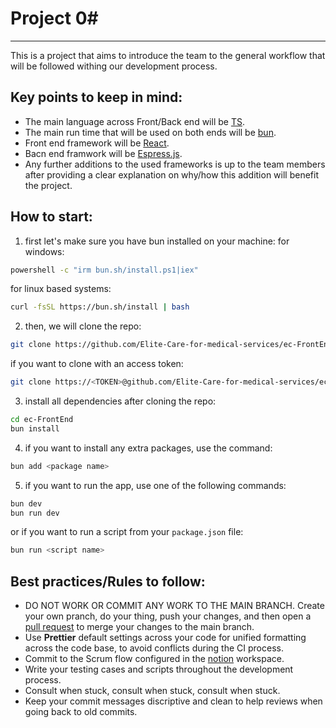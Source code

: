 # Project 0#
---
This is a project that aims to introduce the team to the general workflow that will be followed withing our development process.
## Key points to keep in mind:
* The main language across Front/Back end will be [TS](https://www.typescriptlang.org/).
* The main run time that will be used on both ends will be [bun](https://bun.sh/).
* Front end framework will be [React](https://react.dev/).
* Bacn end framwork will be [Espress.js](https://expressjs.com/).
* Any further additions to the used frameworks is up to the team members after providing a clear explanation on why/how this addition will benefit the project.
## How to start:
1. first let's make sure you have bun installed on your machine:
for windows:
```sh
powershell -c "irm bun.sh/install.ps1|iex"
```
for linux based systems:
```sh
curl -fsSL https://bun.sh/install | bash 
```
2. then, we will clone the repo:
```sh
git clone https://github.com/Elite-Care-for-medical-services/ec-FrontEnd.git
```
if you want to clone with an access token:
```sh
git clone https://<TOKEN>@github.com/Elite-Care-for-medical-services/ec-FrontEnd.git
```
3. install all dependencies after cloning the repo:
```sh
cd ec-FrontEnd
bun install
```
4. if you want to install any extra packages, use the command:
```sh
bun add <package name>
```
5. if you want to run the app, use one of the following commands:
```sh
bun dev
bun run dev
```
or if you want to run a script from your `package.json` file:
```sh
bun run <script name>
```
## Best practices/Rules to follow:
* DO NOT WORK OR COMMIT ANY WORK TO THE MAIN BRANCH. Create your own pranch, do your thing, push your changes, and then open a [pull request](https://docs.github.com/en/pull-requests/collaborating-with-pull-requests/proposing-changes-to-your-work-with-pull-requests/about-pull-requests) to merge your changes to the main branch.
* Use **Prettier** default settings across your code for unified formatting across the code base, to avoid conflicts during the CI process.
* Commit to the Scrum flow configured in the [notion](https://www.notion.so/20fab7877c3f80688d3dc0f1884b5e2b?v=20fab7877c3f809f8630000c3e03da68) workspace.
* Write your testing cases and scripts throughout the development process.
* Consult when stuck, consult when stuck, consult when stuck.
* Keep your commit messages discriptive and clean to help reviews when going back to old commits.